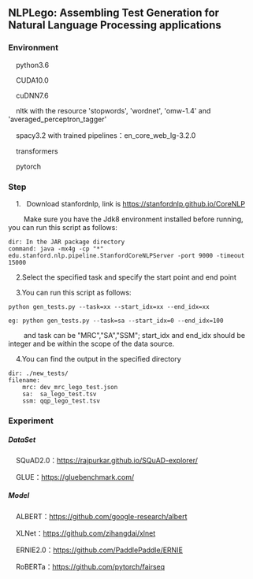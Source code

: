 ## NLPLego: Assembling Test Generation for Natural Language Processing applications

### Environment

    python3.6

    CUDA10.0

    cuDNN7.6

    nltk with the resource 'stopwords', 'wordnet', 'omw-1.4' and 'averaged_perceptron_tagger'

    spacy3.2 with trained pipelines：en_core_web_lg-3.2.0

    transformers

    pytorch

### Step

    1.   Download stanfordnlp, link is https://stanfordnlp.github.io/CoreNLP

        Make sure you have the Jdk8 environment installed before running, you can run this script as follows:

```
dir: In the JAR package directory
command: java -mx4g -cp "*" edu.stanford.nlp.pipeline.StanfordCoreNLPServer -port 9000 -timeout 15000
```

    2.Select the specified task and specify the start point and end point

    3.You can run this script as follows:

```
python gen_tests.py --task=xx --start_idx=xx --end_idx=xx

eg: python gen_tests.py --task=sa --start_idx=0 --end_idx=100
```

        and task can be "MRC","SA","SSM"; start_idx and end_idx should be integer and be within the scope of the data source.

    4.You can find the output in the specified directory

```
dir: ./new_tests/
filename: 
    mrc: dev_mrc_lego_test.json
    sa:  sa_lego_test.tsv
    ssm: qqp_lego_test.tsv
```

### Experiment

##### DataSet

    SQuAD2.0：https://rajpurkar.github.io/SQuAD-explorer/

    GLUE：https://gluebenchmark.com/

##### Model

    ALBERT：https://github.com/google-research/albert

    XLNet：https://github.com/zihangdai/xlnet

    ERNIE2.0：https://github.com/PaddlePaddle/ERNIE

    RoBERTa：https://github.com/pytorch/fairseq
